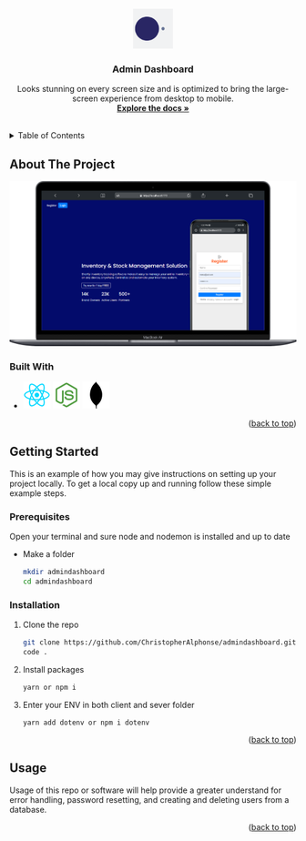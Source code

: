 <a name="readme-top"></a>

<br />
<div align="center">
  <a href="#">
    <img src="./Client/src/assets/loader.gif" alt="Logo" width="70" height="70">
  </a>

<h3 align="center">Admin Dashboard</h3>

  <p align="center">
    Looks stunning on every screen size and is optimized to bring the large-screen experience from desktop to mobile.
    <br />
    <a href="https://github.com/ChristopherAlphonse/admindashboard"><strong>Explore the docs »</strong></a>
    <br />
    <br />
  
  </p>
</div>

<!-- TABLE OF CONTENTS -->
<details>
  <summary>Table of Contents</summary>
  <ol>
    <li>
      <a href="#about-the-project">About This Project</a>
      <ul>
        <li><a href="#built-with">Built With</a></li>
      </ul>
    </li>
    <li>
      <a href="#getting-started">Getting Started</a>
      <ul>
        <li><a href="#prerequisites">Prerequisites</a></li>
        <li><a href="#installation">Installation</a></li>
      </ul>
    </li>
    <li><a href="#usage">Usage</a></li>

  </ol>
</details>

<!-- ABOUT THE PROJECT -->

## About The Project

![Product Screen Shot][product-screenshot]

### Built With

- ![React][react] ![Node][node] ![Mongo][mongo]

<p align="right">(<a href="#readme-top">back to top</a>)</p>

<!-- GETTING STARTED -->

## Getting Started

This is an example of how you may give instructions on setting up your project locally.
To get a local copy up and running follow these simple example steps.

### Prerequisites

Open your terminal and sure node and nodemon is installed and up to date

- Make a folder
  ```sh
  mkdir admindashboard
  cd admindashboard
  ```

### Installation

1. Clone the repo
   ```sh
   git clone https://github.com/ChristopherAlphonse/admindashboard.git
   code .
   ```
2. Install packages
   ```sh
   yarn or npm i
   ```
3. Enter your ENV in both client and sever folder
   ```
   yarn add dotenv or npm i dotenv
   ```

<p align="right">(<a href="#readme-top">back to top</a>)</p>

<!-- USAGE EXAMPLES -->

## Usage

Usage of this repo or software will help provide a greater understand for error handling, password resetting, and creating and deleting users from a database.

<!-- _For more examples, please refer to the [Documentation](https://example.com)_ -->

<p align="right">(<a href="#readme-top">back to top</a>)</p>

[react]: ./example/icons/react_icon.png
[node]: ./example/icons/node_icon.png
[mongo]: ./example/icons/mongo_icon.png
[redux]: ./example/icons/redux.png
[sass]: ./example/icons/sass.png
[product-screenshot]: ./example/logo.png
